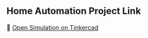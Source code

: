 ## Home Automation Project Link

🔗 [Open Simulation on Tinkercad](https://www.tinkercad.com/things/fOXYAiErRCw-home-automation-with-bluetooth?sharecode=V15aWbeSiKo7FVnMlx1ek3toJiLWdb1w6LqZIkQbLhg
)
